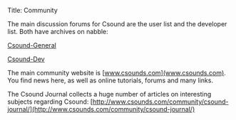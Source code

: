 Title: Community
<!--- Date: 2010-12-03 10:20
Category: Python
Tags: pelican, publishing
Slug: my-super-post
Author: Joachim Heintz
Summary: Short version for index and feeds
-->


The main discussion forums for Csound are the user list and the developer list. Both have archives on nabble: 

[Csound-General](http://csound.1045644.n5.nabble.com/Csound-General-f1093014.html)

[Csound-Dev](http://csound.1045644.n5.nabble.com/Csound-Dev-f1123218.html)

The main community website is [www.csounds.com](www.csounds.com). You find news here, as well as online tutorials, forums and many links.

The Csound Journal collects a huge number of articles on interesting subjects regarding Csound:
[http://www.csounds.com/community/csound-journal/](http://www.csounds.com/community/csound-journal/)
